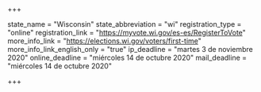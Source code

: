 +++

state_name = "Wisconsin"
state_abbreviation = "wi"
registration_type = "online"
registration_link = "https://myvote.wi.gov/es-es/RegisterToVote"
more_info_link = "https://elections.wi.gov/voters/first-time"
more_info_link_english_only = "true"
ip_deadline = "martes 3 de noviembre 2020"
online_deadline = "miércoles 14 de octubre 2020"
mail_deadline = "miércoles 14 de octubre 2020"

+++